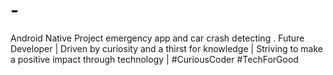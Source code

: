 # -
Android Native Project emergency app and car crash detecting . Future Developer | Driven by curiosity and a thirst for knowledge | Striving to make a positive impact through technology | #CuriousCoder #TechForGood
